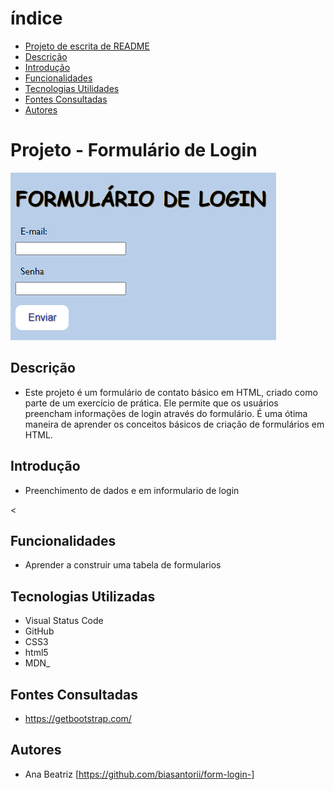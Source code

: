 # índice
 
* [Projeto de escrita de README](#projeto-de-escrita-de-readme)
* [Descrição](#descrição)
* [Introdução](#introdução)
* [Funcionalidades](#funcionalidades)
* [Tecnologias Utilidades](#tecnologias-utilizadas)
* [Fontes Consultadas](#fontes-consultadas)
* [Autores](#autores)
 
# Projeto - Formulário de Login
![](tela.png)
 
## Descrição
- Este projeto é um formulário de contato básico em HTML, criado como parte de um exercício de prática. Ele permite que os usuários preencham informações de login através do formulário. É uma ótima maneira de aprender os conceitos básicos de criação de formulários em HTML.
 
## Introdução
- Preenchimento de dados e em informulario de login
 
 <
 
## Funcionalidades
- Aprender a construir uma tabela de formularios
 
## Tecnologias Utilizadas
- Visual Status Code
- GitHub
- CSS3
- html5
- MDN_
 
## Fontes Consultadas
- https://getbootstrap.com/
 
## Autores
- Ana Beatriz [https://github.com/biasantorii/form-login-]